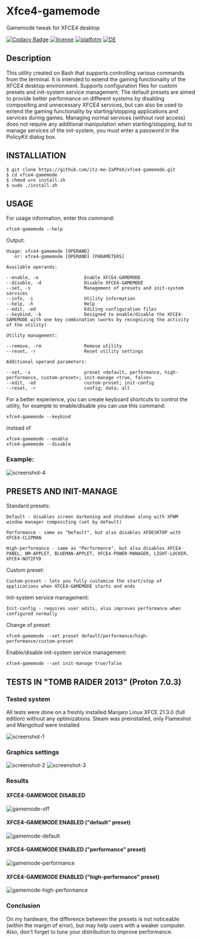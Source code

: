 # Xfce4-gamemode

Gamemode tweak for XFCE4 desktop

[![Codacy Badge](https://app.codacy.com/project/badge/Grade/146c6a2273a94ffca4a29359fd6f4076)](https://www.codacy.com/gh/itz-me-ZaPPeX/xfce4-gamemode/dashboard?utm_source=github.com&amp;utm_medium=referral&amp;utm_content=itz-me-ZaPPeX/xfce4-gamemode&amp;utm_campaign=Badge_Grade)
[![license](https://img.shields.io/badge/license-Apache--2.0-blue)](https://github.com/itz-me-ZaPPeX/xfce4-gamemode/blob/main/LICENSE)
[![platfotm](https://img.shields.io/badge/platform-linux-lightgrey)](https://en.wikipedia.org/wiki/Linux)
[![DE](https://img.shields.io/badge/desktop%20environment-xfce--4.16%20tested-blue)](https://www.xfce.org/?lang=en)

## Description

This utility created on Bash that supports controlling various commands from the terminal. It is intended to extend the gaming functionality of the XFCE4 desktop environment. Supports configuration files for custom presets and init-system service management. The default presets are aimed to provide better performance on different systems by disabling compositing and unnecessary XFCE4 services, but can also be used to extend the gaming functionality by starting/stopping applications and services during games. Managing normal services (without root access) does not require any additional manipulation when starting/stopping, but to manage services of the init-system, you must enter a password in the PolicyKit dialog box.

## INSTALLIATION

```
$ git clone https://github.com/itz-me-ZaPPeX/xfce4-gamemode.git
$ cd xfce4-gamemode
$ chmod u+x install.sh
$ sudo ./install.sh
```
## USAGE
For usage information, enter this command:
```
xfce4-gamemode --help
```
Output:
```
Usage: xfce4-gamemode [OPERAND]
   or: xfce4-gamemode [OPERAND] [PARAMETERS]

Available operands:

--enable, -e                 Enable XFCE4-GAMEMODE
--disable, -d                Disable XFCE4-GAMEMODE
--set, -s                    Management of presets and init-system services
--info, -i                   Utility information
--help, -h                   Help
--edit, -ed                  Editing configuration files
--keybind, -k                Designed to enable/disable the XFCE4-GAMEMODE with one key combination (works by recognizing the activity of the utility)

Utility management:

--remove, -rm                Remove utility
--reset, -r                  Reset utility settings

Additional operand parameters:

--set, -s                    preset <default, performance, high-performance, custom-preset>; init-manage <true, false>
--edit, -ed                  custom-preset; init-config
--reset, -r                  config; data; all
```
For a better experience, you can create keyboard shortcuts to control the utility, for example to enable/disable you can use this command:
```
xfce4-gamemode --keybind
```
instead of
```
xfce4-gamemode --enable
xfce4-gamemode --disable
```
### Example:
![screenshot-4](https://github.com/itz-me-ZaPPeX/xfce4-gamemode/blob/main/images/screenshot-4.png)

## PRESETS AND INIT-MANAGE

Standard presets:
```
Default - disables screen darkening and shutdown along with XFWM window manager compositing (set by default)
    
Performance - same as "Default", but also disables XFDESKTOP with XFCE4-CLIPMAN
    
High-performance - same as "Performance", but also disables XFCE4-PANEL, NM-APPLET, BLUEMAN-APPLET, XFCE4-POWER-MANAGER, LIGHT-LOCKER, XFCE4-NOTIFYD
```

Custom preset:
```
Custom-preset - lets you fully customize the start/stop of applications when XFCE4-GAMEMODE starts and ends
```

Init-system service management:
```
Init-config - requires user edits, also improves performance when configured normally
```

Change of preset:
```
xfce4-gamemode --set preset default/performance/high-performance/custom-preset
```

Enable/disable init-system service management:
```
xfce4-gamemode --set init-manage true/false
```
## TESTS IN "TOMB RAIDER 2013" (Proton 7.0.3)

### Tested system
All tests were done on a freshly installed Manjaro Linux XFCE 21.3.0 (full edition) without any optimizations. Steam was preinstalled, only Flameshot and Mangohud were installed

![screenshot-1](https://github.com/itz-me-ZaPPeX/xfce4-gamemode/blob/main/images/screenshot-1.png)

### Graphics settings
![screenshot-2](https://github.com/itz-me-ZaPPeX/xfce4-gamemode/blob/main/images/screenshot-2.png)
![screenshot-3](https://github.com/itz-me-ZaPPeX/xfce4-gamemode/blob/main/images/screenshot-3.png)

### Results
#### XFCE4-GAMEMODE DISABLED
![gamemode-off](https://github.com/itz-me-ZaPPeX/xfce4-gamemode/blob/main/images/gamemode-off.png)

#### XFCE4-GAMEMODE ENABLED ("default" preset)
![gamemode-default](https://github.com/itz-me-ZaPPeX/xfce4-gamemode/blob/main/images/gamemode-default.png)

#### XFCE4-GAMEMODE ENABLED ("performance" preset)
![gamemode-performance](https://github.com/itz-me-ZaPPeX/xfce4-gamemode/blob/main/images/gamemode-performace.png)

#### XFCE4-GAMEMODE ENABLED ("high-performance" preset)
![gamemode-high-performance](https://github.com/itz-me-ZaPPeX/xfce4-gamemode/blob/main/images/gamemode-high-performance.png)

### Conclusion
On my hardware, the difference between the presets is not noticeable (within the margin of error), but may help users with a weaker computer.
Also, don't forget to tune your distribution to improve performance.
